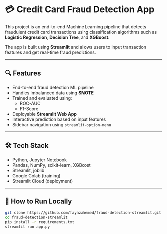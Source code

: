 # 💳 Credit Card Fraud Detection App

This project is an end-to-end Machine Learning pipeline that detects fraudulent credit card transactions using classification algorithms such as **Logistic Regression**, **Decision Tree**, and **XGBoost**.

The app is built using **Streamlit** and allows users to input transaction features and get real-time fraud predictions.

---

## 🔍 Features

- End-to-end fraud detection ML pipeline
- Handles imbalanced data using **SMOTE**
- Trained and evaluated using:
  - ROC-AUC
  - F1-Score
- Deployable **Streamlit Web App**
- Interactive prediction based on input features
- Sidebar navigation using `streamlit-option-menu`

---

## 🛠️ Tech Stack

- Python, Jupyter Notebook
- Pandas, NumPy, scikit-learn, XGBoost
- Streamlit, joblib
- Google Colab (training)
- Streamlit Cloud (deployment)

---

## 🚀 How to Run Locally

```bash
git clone https://github.com/fayazahemed/fraud-detection-streamlit.git
cd fraud-detection-streamlit
pip install -r requirements.txt
streamlit run app.py
